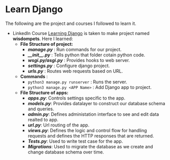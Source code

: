 # Learn Django

The following are the project and courses I followed to learn it.

- LinkedIn Course [Learning Django](https://www.linkedin.com/learning/learning-django-2) is taken to make project named **wisdompets**.
Here I learned:
    - **File Structure of project:** 
        - ***manage.py*** : Run commands for our project.
        - ***\_\_init\_\_.py*** : Tells python that folder cotain python code.
        - ***wsgi.py/asgi.py*** : Provides hooks to web server.
        - ***settings.py*** : Configure django project.
        - ***urls.py*** : Routes web requests based on URL.
    - **Commands** :
        - `python3 manage.py runserver` : Runs the server.
        - `python3 manage.py <APP Name>` : Add Django app to project.
    - **File Structure of apps:** 
        - ***apps.py***: Controls settings specific to the app.
        - ***models.py***: Provides datalayer to construct our database schema and queries.
        - ***admin.py***: Defines administation interface to see and edit data realted to app.
        - ***url.py***: Url routing of the app.
        - ***views.py***: Defines the logic and control flow for handling requests and defines the HTTP responses that are returned.
        - ***Tests.py***: Used to write test case for the app.
        - ***Migrations***: Used to migrate the database as we create and change database schema over time.
